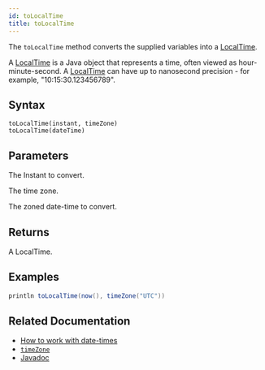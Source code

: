 ```yaml
---
id: toLocalTime
title: toLocalTime
---
```


The `toLocalTime` method converts the supplied variables into a [LocalTime](https://docs.oracle.com/javase/8/docs/api/java/time/LocalTime.html).

A [LocalTime](https://docs.oracle.com/javase/8/docs/api/java/time/LocalTime.html) is a Java object that represents a time, often viewed as hour-minute-second. A [LocalTime](https://docs.oracle.com/javase/8/docs/api/java/time/LocalTime.html) can have up to nanosecond precision - for example, "10:15:30.123456789".

## Syntax

```
toLocalTime(instant, timeZone)
toLocalTime(dateTime)
```

## Parameters

<ParamTable>
<Param name="instant" type="Instant">

The Instant to convert.

</Param>
<Param name="timeZone" type="ZoneId">

The time zone.

</Param>
<Param name="dateTime" type="ZonedDateTime">

The zoned date-time to convert.

</Param>
</ParamTable>

## Returns

A LocalTime.

## Examples

```groovy order=null
println toLocalTime(now(), timeZone("UTC"))
```

## Related Documentation

- [How to work with date-times](../../../how-to-guides/work-with-date-time.md)
- [`timeZone`](./timeZone.md)
- [Javadoc](<https://deephaven.io/core/javadoc/io/deephaven/time/DateTimeUtils.html#toLocalTime(java.time.Instant,java.time.ZoneId)>)

